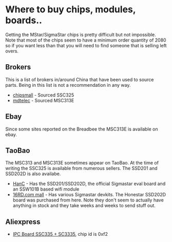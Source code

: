 # Where to buy chips, modules, boards..

Getting the MStar/SigmaStar chips is pretty difficult but not impossible.
Note that most of the chips seem to have a minimum order quantity of 2080 so if you want less than that you will need to find someone that is selling left overs.

## Brokers

This is a list of brokers in/around China that have been used to source parts. Being in this list is not a recommendation in any way.

- [chipsmall](http://www.chipsmall.com) - Sourced SSC325
- [mdtelec](http://mdtelec.com/) - Sourced MSC313E

## Ebay

Since some sites reported on the Breadbee the MSC313E is available on ebay.

## TaoBao

The MSC313 and MSC313E sometimes appear on TaoBao.
At the time of writing the SSC325 is available from numerous sellers.
The SSD201 and SSD202D is also availabe.

- [HanC](https://shop458148949.taobao.com/) - Has the SSD201/SSD202D, the official Sigmastar eval board and an SSW101B based wifi module
- [16RD.com mall](https://shop260932201.taobao.com/) - Has various Sigmastar devkits. The Honestar SSD202D board was purchased from here. Note they don't seem to actually have anything in stock and they take weeks and weeks to send stuff out.

## Aliexpress

- [IPC Board SSC335 + SC3335](https://a.aliexpress.com/_AVDErg), chip id is 0xf2
